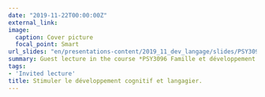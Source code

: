 ```yaml
---
date: "2019-11-22T00:00:00Z"
external_link: 
image:
  caption: Cover picture
  focal_point: Smart
url_slides: "en/presentations-content/2019_11_dev_langage/slides/PSY3096L_Herbay_Developpement_du_langage_1slideParPage.pdf"
summary: Guest lecture in the course *PSY3096 Famille et développement de l'enfant* taught by Geneviève Scavone in 2019
tags:
- 'Invited lecture'
title: Stimuler le développement cognitif et langagier.
---
```



